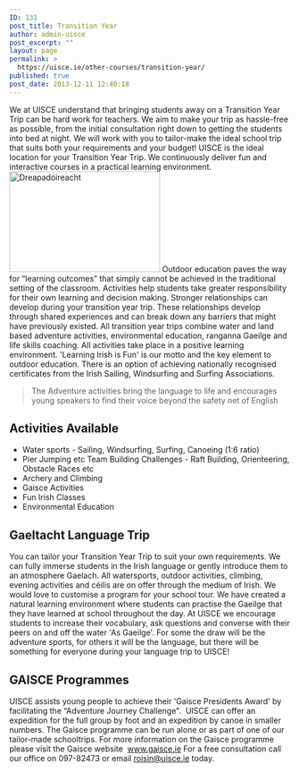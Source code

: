 ```yaml
---
ID: 131
post_title: Transition Year
author: admin-uisce
post_excerpt: ""
layout: page
permalink: >
  https://uisce.ie/other-courses/transition-year/
published: true
post_date: 2013-12-11 12:40:18
---
```

We at UISCE understand that bringing students away on a Transition Year Trip can be hard work for teachers. We aim to make your trip as hassle-free as possible, from the initial consultation right down to getting the students into bed at night. We will work with you to tailor-make the ideal school trip that suits both your requirements and your budget! UISCE is the ideal location for your Transition Year Trip. We continuously deliver fun and interactive courses in a practical learning environment.<img class=" wp-image-720 alignright" src="https://uisce.ie/wp-content/uploads/2014/01/143989945614167-300x200.jpg" alt="Dreapadóireacht" width="270" height="180" /> Outdoor education paves the way for “learning outcomes” that simply cannot be achieved in the traditional setting of the classroom. Activities help students take greater responsibility for their own learning and decision making. Stronger relationships can develop during your transition year trip. These relationships develop through shared experiences and can break down any barriers that might have previously existed. All transition year trips combine water and land based adventure activities, environmental education, ranganna Gaeilge and life skills coaching. All activities take place in a positive learning environment. 'Learning Irish is Fun' is our motto and the key element to outdoor education. There is an option of achieving nationally recognised certificates from the Irish Sailing, Windsurfing and Surfing Associations.
<blockquote>The Adventure activities bring the language to life and encourages young speakers to find their voice beyond the safety net of English</blockquote>
<h2>Activities Available</h2>
<ul>
 	<li>Water sports - Sailing, Windsurfing, Surfing, Canoeing (1:6 ratio)</li>
 	<li>Pier Jumping etc Team Building Challenges - Raft Building, Orienteering, Obstacle Races etc</li>
 	<li>Archery and Climbing</li>
 	<li>Gaisce Activities</li>
 	<li>Fun Irish Classes</li>
 	<li>Environmental Education</li>
</ul>
<h2>Gaeltacht Language Trip</h2>
You can tailor your Transition Year Trip to suit your own requirements. We can fully immerse students in the Irish language or gently introduce them to an atmosphere Gaelach. All watersports, outdoor activities, climbing, evening activities and céilis are on offer through the medium of Irish. We would love to customise a program for your school tour. We have created a natural learning environment where students can practise the Gaeilge that they have learned at school throughout the day. At UISCE we encourage students to increase their vocabulary, ask questions and converse with their peers on and off the water 'As Gaeilge'. For some the draw will be the adventure sports, for others it will be the language, but there will be something for everyone during your language trip to UISCE!
<h2>GAISCE Programmes</h2>
UISCE assists young people to achieve their 'Gaisce Presidents Award' by facilitating the “Adventure Journey Challenge".  UISCE can offer an expedition for the full group by foot and an expedition by canoe in smaller numbers. The Gaisce programme can be run alone or as part of one of our tailor-made schooltrips. For more information on the Gaisce programme please visit the Gaisce website  <a href="http://www.gaisce.ie/" target="_blank" rel="noopener noreferrer">www.gaisce.ie</a> For a free consultation call our office on 097-82473 or email <a href="mailto:roisin@uisce.ie">roisin@uisce.ie</a> today.
